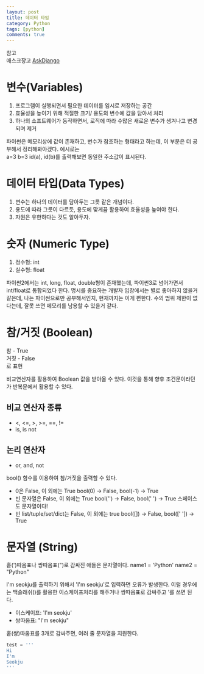 ```yaml
---
layout: post
title: 데이터 타입
category: Python
tags: [python]
comments: true
---
```


참고  
애스크장고  [AskDjango](https://www.askcompany.kr/)

# 변수(Variables)

1. 프로그램이 실행되면서 필요한 데이터를 임시로 저장하는 공간
2. 효율성을 높이기 위해 적절한 크기/ 용도의 변수에 값을 담아서 처리
3. 하나의 소프트웨어가 동작하면서, 로직에 따라 수많은 새로운 변수가 생겨나고 변경되며 제거

파이썬은 메모리상에 값이 존재하고, 변수가 참조하는 형태라고 하는데, 이 부분은 더 공부해서 정리해봐야겠다.
예시로는  
a=3
b=3
id(a), id(b)를 출력해보면 동일한 주소값이 표시된다.

# 데이터 타입(Data Types)

1. 변수는 하나의 데이터를 담아두는 그릇 같은 개념이다.
2. 용도에 따라 그릇이 다르듯, 용도에 맞게끔 활용하여 효율성을 높여야 한다.
3. 자원은 유한하다는 것도 알아두자.

# 숫자 (Numeric Type)

1. 정수형: int
2. 실수형: float

파이썬2에서는 int, long, float, double형이 존재했는데, 파이썬3로 넘어가면서 int/float로 통합되었다 한다.
명시를 중요하는 개발자 입장에서는 별로 좋아하지 않을거 같은데, 나는 파이썬으로만 공부해서인지, 현재까지는 이게 편한다.
수의 범위 제한이 없다는데, 잘못 쓰면 메모리를 남용할 수 있을거 같다.

# 참/거짓 (Boolean)
참   - True  
거짓 - False  
로 표현  

비교연산자를 활용하여 Boolean 값을 받아올 수 있다. 이것을 통해 향후 조건문이라던가 반복문에서 활용할 수 있다.

## 비교 연산자 종류
- <, <=, >, >=, ==, !=
- is, is not 

## 논리 연산자
- or, and, not

bool() 함수를 이용하여 참/거짓을 출력할 수 있다.
- 0은 False, 이 외에는 True bool(0) -> False, bool(-1) -> True
- 빈 문자열은 False, 이 외에는 True bool('') -> False, bool(' ') -> True 스페이스도 문자열이다!
- 빈 list/tuple/set/dict는 False, 이 외에는 true bool([]) -> False, bool([' ']) -> True


# 문자열 (String)
홑(')따옴표나 쌍따옴표(")로 감싸진 애들은 문자열이다.
name1 = 'Python'
name2 = "Python"

I'm seokju를 출력하기 위해서 'I'm seokju'로 입력하면 오류가 발생한다.
이럴 경우에는 백슬래쉬(\)를 활용한 이스케이프처리를 해주거나
쌍따옴표로 감싸주고 '를 쓰면 된다.

- 이스케이프: 'I\'m seokju'
- 쌍따옴표: "I'm seokju"

홑(쌍)따옴표를 3개로 감싸주면, 여러 줄 문자열을 지원한다.
```python
test = '''
Hi
I'm
Seokju
'''
```


